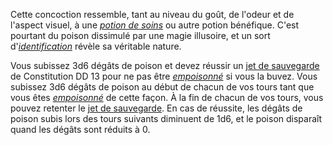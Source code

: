 Cette concoction ressemble, tant au niveau du goût, de l'odeur et de l'aspect visuel, à une [_potion de soins_](/liste-objets-magiques/potion-de-soins/) ou autre potion bénéfique. C'est pourtant du poison dissimulé par une magie illusoire, et un sort d'[_identification_](/grimoire/identification/) révèle sa véritable nature.

Vous subissez 3d6 dégâts de poison et devez réussir un [jet de sauvegarde](/utiliser-les-caracteristiques/#jets-de-sauvegarde) de Constitution DD 13 pour ne pas être [_empoisonné_](/gerer-la-sante-du-personnage/#empoisonne) si vous la buvez. Vous subissez 3d6 dégâts de poison au début de chacun de vos tours tant que vous êtes [_empoisonné_](/gerer-la-sante-du-personnage/#empoisonne) de cette façon. À la fin de chacun de vos tours, vous pouvez retenter le [jet de sauvegarde](/utiliser-les-caracteristiques/#jets-de-sauvegarde). En cas de réussite, les dégâts de poison subis lors des tours suivants diminuent de 1d6, et le poison disparaît quand les dégâts sont réduits à 0.
